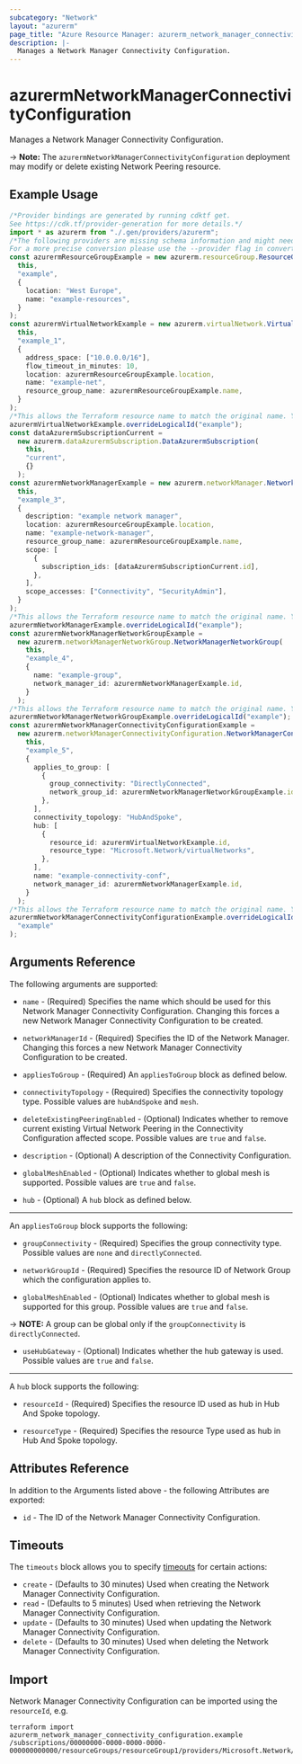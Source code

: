```yaml
---
subcategory: "Network"
layout: "azurerm"
page_title: "Azure Resource Manager: azurerm_network_manager_connectivity_configuration"
description: |-
  Manages a Network Manager Connectivity Configuration.
---
```


# azurermNetworkManagerConnectivityConfiguration

Manages a Network Manager Connectivity Configuration.

\-> **Note:** The `azurermNetworkManagerConnectivityConfiguration` deployment may modify or delete existing Network Peering resource.

## Example Usage

```typescript
/*Provider bindings are generated by running cdktf get.
See https://cdk.tf/provider-generation for more details.*/
import * as azurerm from "./.gen/providers/azurerm";
/*The following providers are missing schema information and might need manual adjustments to synthesize correctly: azurerm.
For a more precise conversion please use the --provider flag in convert.*/
const azurermResourceGroupExample = new azurerm.resourceGroup.ResourceGroup(
  this,
  "example",
  {
    location: "West Europe",
    name: "example-resources",
  }
);
const azurermVirtualNetworkExample = new azurerm.virtualNetwork.VirtualNetwork(
  this,
  "example_1",
  {
    address_space: ["10.0.0.0/16"],
    flow_timeout_in_minutes: 10,
    location: azurermResourceGroupExample.location,
    name: "example-net",
    resource_group_name: azurermResourceGroupExample.name,
  }
);
/*This allows the Terraform resource name to match the original name. You can remove the call if you don't need them to match.*/
azurermVirtualNetworkExample.overrideLogicalId("example");
const dataAzurermSubscriptionCurrent =
  new azurerm.dataAzurermSubscription.DataAzurermSubscription(
    this,
    "current",
    {}
  );
const azurermNetworkManagerExample = new azurerm.networkManager.NetworkManager(
  this,
  "example_3",
  {
    description: "example network manager",
    location: azurermResourceGroupExample.location,
    name: "example-network-manager",
    resource_group_name: azurermResourceGroupExample.name,
    scope: [
      {
        subscription_ids: [dataAzurermSubscriptionCurrent.id],
      },
    ],
    scope_accesses: ["Connectivity", "SecurityAdmin"],
  }
);
/*This allows the Terraform resource name to match the original name. You can remove the call if you don't need them to match.*/
azurermNetworkManagerExample.overrideLogicalId("example");
const azurermNetworkManagerNetworkGroupExample =
  new azurerm.networkManagerNetworkGroup.NetworkManagerNetworkGroup(
    this,
    "example_4",
    {
      name: "example-group",
      network_manager_id: azurermNetworkManagerExample.id,
    }
  );
/*This allows the Terraform resource name to match the original name. You can remove the call if you don't need them to match.*/
azurermNetworkManagerNetworkGroupExample.overrideLogicalId("example");
const azurermNetworkManagerConnectivityConfigurationExample =
  new azurerm.networkManagerConnectivityConfiguration.NetworkManagerConnectivityConfiguration(
    this,
    "example_5",
    {
      applies_to_group: [
        {
          group_connectivity: "DirectlyConnected",
          network_group_id: azurermNetworkManagerNetworkGroupExample.id,
        },
      ],
      connectivity_topology: "HubAndSpoke",
      hub: [
        {
          resource_id: azurermVirtualNetworkExample.id,
          resource_type: "Microsoft.Network/virtualNetworks",
        },
      ],
      name: "example-connectivity-conf",
      network_manager_id: azurermNetworkManagerExample.id,
    }
  );
/*This allows the Terraform resource name to match the original name. You can remove the call if you don't need them to match.*/
azurermNetworkManagerConnectivityConfigurationExample.overrideLogicalId(
  "example"
);

```

## Arguments Reference

The following arguments are supported:

*   `name` - (Required) Specifies the name which should be used for this Network Manager Connectivity Configuration. Changing this forces a new Network Manager Connectivity Configuration to be created.

*   `networkManagerId` - (Required) Specifies the ID of the Network Manager. Changing this forces a new Network Manager Connectivity Configuration to be created.

*   `appliesToGroup` - (Required) An `appliesToGroup` block as defined below.

*   `connectivityTopology` - (Required) Specifies the connectivity topology type. Possible values are `hubAndSpoke` and `mesh`.

*   `deleteExistingPeeringEnabled` - (Optional) Indicates whether to remove current existing Virtual Network Peering in the Connectivity Configuration affected scope. Possible values are `true` and `false`.

*   `description` - (Optional) A description of the Connectivity Configuration.

*   `globalMeshEnabled` - (Optional) Indicates whether to global mesh is supported. Possible values are `true` and `false`.

*   `hub` - (Optional) A `hub` block as defined below.

***

An `appliesToGroup` block supports the following:

*   `groupConnectivity` - (Required) Specifies the group connectivity type. Possible values are `none` and `directlyConnected`.

*   `networkGroupId` - (Required) Specifies the resource ID of Network Group which the configuration applies to.

*   `globalMeshEnabled` - (Optional) Indicates whether to global mesh is supported for this group. Possible values are `true` and `false`.

\-> **NOTE:** A group can be global only if the `groupConnectivity` is `directlyConnected`.

* `useHubGateway` - (Optional) Indicates whether the hub gateway is used. Possible values are `true` and `false`.

***

A `hub` block supports the following:

*   `resourceId` - (Required) Specifies the resource ID used as hub in Hub And Spoke topology.

*   `resourceType` - (Required) Specifies the resource Type used as hub in Hub And Spoke topology.

## Attributes Reference

In addition to the Arguments listed above - the following Attributes are exported:

* `id` - The ID of the Network Manager Connectivity Configuration.

## Timeouts

The `timeouts` block allows you to specify [timeouts](https://www.terraform.io/language/resources/syntax#operation-timeouts) for certain actions:

* `create` - (Defaults to 30 minutes) Used when creating the Network Manager Connectivity Configuration.
* `read` - (Defaults to 5 minutes) Used when retrieving the Network Manager Connectivity Configuration.
* `update` - (Defaults to 30 minutes) Used when updating the Network Manager Connectivity Configuration.
* `delete` - (Defaults to 30 minutes) Used when deleting the Network Manager Connectivity Configuration.

## Import

Network Manager Connectivity Configuration can be imported using the `resourceId`, e.g.

```console
terraform import azurerm_network_manager_connectivity_configuration.example /subscriptions/00000000-0000-0000-0000-000000000000/resourceGroups/resourceGroup1/providers/Microsoft.Network/networkManagers/networkManager1/connectivityConfigurations/configuration1
```
